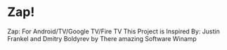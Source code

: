 # Zap!
Zap: For Android/TV/Google TV/Fire TV
This Project is Inspired By: Justin Frankel and Dmitry Boldyrev by There amazing Software Winamp
